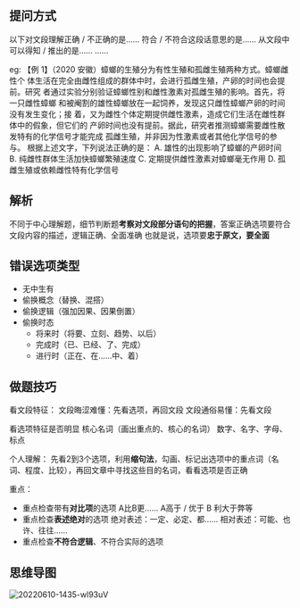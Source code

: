   
## 提问方式

以下对文段理解正确 / 不正确的是……
符合 / 不符合这段话意思的是……
从文段中可以得知 / 推出的是……
……

eg:
	【例 1】（2020 安徽）蟑螂的生殖分为有性生殖和孤雌生殖两种方式。蟑螂雌性个 体生活在完全由雌性组成的群体中时，会进行孤雌生殖，产卵的时间也会提前。研究 者通过实验分别验证蟑螂性别和雌性激素对孤雌生殖的影响。首先，将一只雌性蟑螂 和被阉割的雄性蟑螂放在一起饲养，发现这只雌性蟑螂产卵的时间没有发生变化；接 着，又为雌性个体定期提供雌性激素，造成它们生活在雌性群体中的假象，但它们的 产卵时间也没有提前。据此，研究者推测蟑螂需要雌性散发特有的化学信号才能完成 孤雌生殖，并非因为性激素或者其他化学信号的参与。
	根据上述文字，下列说法正确的是：
		A. 雄性的出现影响了蟑螂的产卵时间
		B. 纯雌性群体生活加快蟑螂繁殖速度
		C. 定期提供雌性激素对蟑螂毫无作用
		D. 孤雌生殖或依赖雌性特有化学信号

## 解析
不同于中心理解题，细节判断题**考察对文段部分语句的把握**，答案正确选项要符合文段内容的描述，逻辑正确、全面准确
也就是说，选项要**忠于原文，要全面**

## 错误选项类型
* 无中生有
* 偷换概念（替换、混搭）
* 偷换逻辑（强加因果、因果倒置）
* 偷换时态
	* 将来时（将要、立刻、趋势、以后）
	* 完成时（已、已经、了、完成）
	* 进行时（正在、在……中、着）

## 做题技巧
看文段特征：
	文段晦涩难懂：先看选项，再回文段
	文段通俗易懂：先看文段
	
看选项特征是否明显
	核心名词（画出重点的、核心的名词）
	数字、名字、字母、标点

个人理解：
	先看2到3个选项，利用**缩句法**，勾画、标记出选项中的重点词（名词、程度、比较），再回文章中寻找这些目的名词，看看选项是否正确

重点：
* 重点检查带有**对比项**的选项
		A比B更……
		A高于 / 优于 B
		利大于弊等
* 重点检查**表述绝对**的选项
		绝对表述：一定、必定、都……
		相对表述：可能、也许、往往……
* 重点检查**不符合逻辑**、不符合实际的选项

## 思维导图
![20220610-1435-wl93uV](https://cdn.jsdelivr.net/gh/ZevaXu/picupload@master/uPic/20220610-1435-wl93uV.png)